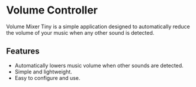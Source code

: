 # Volume Controller

Volume Mixer Tiny is a simple application designed to automatically reduce the volume of your music when any other sound is detected.

## Features

- Automatically lowers music volume when other sounds are detected.
- Simple and lightweight.
- Easy to configure and use.
